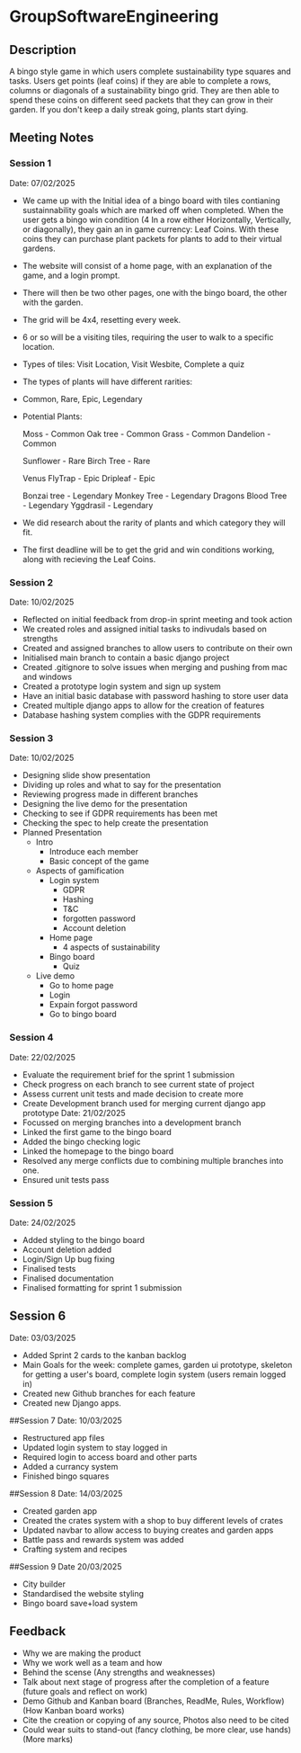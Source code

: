 # GroupSoftwareEngineering
## Description
A bingo style game in which users complete sustainability type squares and tasks. Users get points (leaf coins) if they are able to complete a rows, columns or diagonals of a sustainability bingo grid. They are then able to spend these coins on different seed packets that they can grow in their garden. If you don't keep a daily streak going, plants start dying. 


## Meeting Notes
### Session 1
Date: 07/02/2025
- We came up with the Initial idea of a bingo board with tiles contianing sustainnability goals which are marked off when completed. When the user gets a bingo win condition (4 In a row either Horizontally, Vertically, or diagonally), they gain an in game currency: Leaf Coins. With these  coins they can purchase plant packets for plants to add to their virtual gardens.


- The website will consist of a home page, with an explanation of the game, and a login prompt.
- There will then be two other pages, one with the bingo board, the other with the garden.

- The grid will be 4x4, resetting every week.
- 6 or so will be a visiting tiles, requiring the user to walk to a specific location.
- Types of tiles:
   Visit Location, Visit Wesbite, Complete a quiz
- The types of plants will have different rarities:
- Common, Rare, Epic, Legendary

- Potential Plants:

  Moss - Common
  Oak tree - Common
  Grass - Common
  Dandelion - Common

  Sunflower - Rare
  Birch Tree - Rare

  Venus FlyTrap - Epic
  Dripleaf - Epic

  Bonzai tree - Legendary
  Monkey Tree - Legendary
  Dragons Blood Tree - Legendary
  Yggdrasil - Legendary

- We did research about the rarity of plants and which category they will fit.
- The first deadline will be to get the grid and win conditions working, along with recieving the Leaf Coins.

### Session 2
Date: 10/02/2025
- Reflected on initial feedback from drop-in sprint meeting and took action
- We created roles and assigned initial tasks to indivudals based on strengths
- Created and assigned branches to allow users to contribute on their own
- Initialised main branch to contain a basic django project
- Created .gitignore to solve issues when merging and pushing from mac and windows
- Created a prototype login system and sign up system
- Have an initial basic database with password hashing to store user data
- Created multiple django apps to allow for the creation of features
- Database hashing system complies with the GDPR requirements

### Session 3
Date: 10/02/2025
- Designing slide show presentation
- Dividing up roles and what to say for the presentation
- Reviewing progress made in different branches
- Designing the live demo for the presentation
- Checking to see if GDPR requirements has been met
- Checking the spec to help create the presentation
- Planned Presentation
   - Intro
     - Introduce each member
     - Basic concept of the game
   - Aspects of gamification
     - Login system
        - GDPR
        - Hashing
        - T&C
        - forgotten password
        - Account deletion
     - Home page
        - 4 aspects of sustainability 
     - Bingo board
        - Quiz
   - Live demo
     - Go to home page
     - Login
     - Expain forgot password
     - Go to bingo board

### Session 4
Date: 22/02/2025
- Evaluate the requirement brief for the sprint 1 submission
- Check progress on each branch to see current state of project
- Assess current unit tests and made decision to create more
- Create Development branch used for merging current django app prototype
Date: 21/02/2025
- Focussed on merging branches into a development branch
- Linked the first game to the bingo board
- Added the bingo checking logic
- Linked the homepage to the bingo board
- Resolved any merge conflicts due to combining multiple branches into one.
- Ensured unit tests pass

### Session 5
Date: 24/02/2025
- Added styling to the bingo board
- Account deletion added
- Login/Sign Up bug fixing
- Finalised tests
- Finalised documentation
- Finalised formatting for sprint 1 submission

## Session 6
Date: 03/03/2025
- Added Sprint 2 cards to the kanban backlog
- Main Goals for the week: complete games, garden ui prototype, skeleton for getting a user's board, complete login system (users remain logged in)
- Created new Github branches for each feature
- Created new Django apps.

##Session 7
Date: 10/03/2025
- Restructured app files
- Updated login system to stay logged in
- Required login to access board and other parts
- Added a currancy system
- Finished bingo squares

##Session 8
Date: 14/03/2025
- Created garden app
- Created the crates system with a shop to buy different levels of crates
- Updated navbar to allow access to buying creates and garden apps
- Battle pass and rewards system was added
- Crafting system and recipes

##Session 9
Date 20/03/2025
- City builder
- Standardised the website styling
- Bingo board save+load system

## Feedback
- Why we are making the product
- Why we work well as a team and how
- Behind the scense (Any strengths and weaknesses)
- Talk about next stage of progress after the completion of a feature (future goals and reflect on work)
- Demo Github and Kanban board (Branches, ReadMe, Rules, Workflow) (How Kanban board works)
- Cite the creation or copying of any source, Photos also need to be cited
- Could wear suits to stand-out (fancy clothing, be more clear, use hands) (More marks) 
